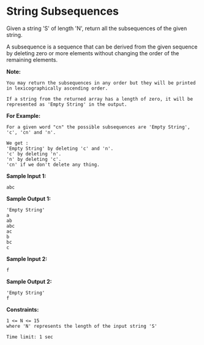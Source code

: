 # String Subsequences

Given a string 'S' of length 'N', return all the subsequences of the given string.

A subsequence is a sequence that can be derived from the given sequence by deleting zero or more elements without changing the order of the remaining elements.

**Note:**
```
You may return the subsequences in any order but they will be printed in lexicographically ascending order.

If a string from the returned array has a length of zero, it will be represented as 'Empty String' in the output.
```

**For Example:**
```
For a given word "cn" the possible subsequences are 'Empty String', 'c', 'cn' and 'n'.

We get :
'Empty String' by deleting 'c' and 'n'.
'c' by deleting 'n'.
'n' by deleting 'c'.
'cn' if we don't delete any thing.
```

**Sample Input 1:**
```
abc
```

**Sample Output 1:**
```
'Empty String'
a
ab
abc
ac
b
bc
c
```

**Sample Input 2:**
```
f
```

**Sample Output 2:**
```
'Empty String'
f
```

**Constraints:**
```
1 <= N <= 15
where 'N' represents the length of the input string 'S'

Time limit: 1 sec
```
